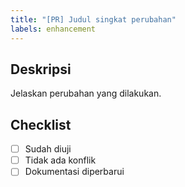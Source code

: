 ```yaml
---
title: "[PR] Judul singkat perubahan"
labels: enhancement
---
```


## Deskripsi
Jelaskan perubahan yang dilakukan.

## Checklist
- [ ] Sudah diuji
- [ ] Tidak ada konflik
- [ ] Dokumentasi diperbarui
